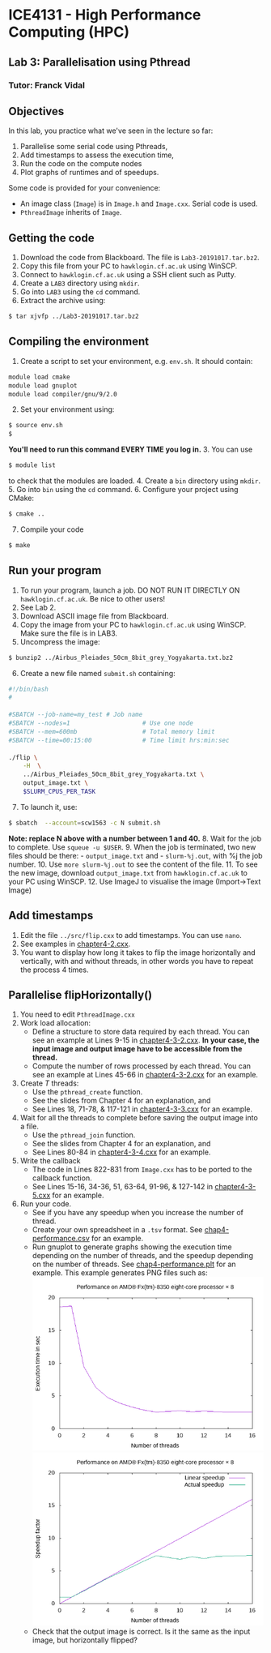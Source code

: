 # ICE4131 - High Performance Computing (HPC)
## Lab 3: Parallelisation using Pthread
### Tutor: Franck Vidal

## Objectives

In this lab, you practice what we've seen in the lecture so far:
1. Parallelise some serial code using Pthreads,
2. Add timestamps to assess the execution time,
3. Run the code on the compute nodes
4. Plot graphs of runtimes and of speedups.

Some code is provided for your convenience:
- An image class (`Image`) is in `Image.h` and `Image.cxx`. Serial code is used.
- `PthreadImage` inherits of `Image`.

<!-- Link to create images of code: https://carbon.now.sh -->


## Getting the code

1. Download the code from Blackboard. The file is `Lab3-20191017.tar.bz2`.
2. Copy this file from your PC to `hawklogin.cf.ac.uk` using WinSCP.
3. Connect to `hawklogin.cf.ac.uk` using a SSH client such as Putty.
4. Create a `LAB3` directory using `mkdir`.
5. Go into `LAB3` using the `cd` command.
6. Extract the archive using:
```bash
$ tar xjvfp ../Lab3-20191017.tar.bz2
```

## Compiling the environment

1. Create a script to set your environment, e.g. `env.sh`. It should contain:
```bash
module load cmake
module load gnuplot
module load compiler/gnu/9/2.0
```
2. Set your environment using:
```bash
$ source env.sh
$
```
**You'll need to run this command EVERY TIME you log in.**
3. You can use
```bash
$ module list
```
to check that the modules are loaded.
4. Create a `bin` directory using `mkdir`.
5. Go into `bin` using the `cd` command.
6. Configure your project using CMake:
```bash
$ cmake ..
```
7. Compile your code
```bash
$ make
```

## Run your program

1. To run your program, launch a job. DO NOT RUN IT DIRECTLY ON `hawklogin.cf.ac.uk`. Be nice to other users!
2. See Lab 2.
3. Download ASCII image file from Blackboard.
4. Copy the image from your PC to `hawklogin.cf.ac.uk` using WinSCP. Make sure the file is in LAB3.
5. Uncompress the image:
```bash
$ bunzip2 ../Airbus_Pleiades_50cm_8bit_grey_Yogyakarta.txt.bz2
```
6. Create a new file named `submit.sh` containing:
```bash
#!/bin/bash
#

#SBATCH --job-name=my_test # Job name
#SBATCH --nodes=1                    # Use one node
#SBATCH --mem=600mb                  # Total memory limit
#SBATCH --time=00:15:00              # Time limit hrs:min:sec

./flip \
    -H  \
    ../Airbus_Pleiades_50cm_8bit_grey_Yogyakarta.txt \
    output_image.txt \
    $SLURM_CPUS_PER_TASK
```
7. To launch it, use:
```bash
$ sbatch  --account=scw1563 -c N submit.sh
```
**Note: replace N above with a number between 1 and 40.**
8. Wait for the job to complete. Use `squeue -u $USER`.
9. When the job is terminated, two new files should be there:
    - `output_image.txt` and
    - `slurm-%j.out`, with %j the job number.
10. Use `more slurm-%j.out` to see the content of the file.
11. To see the new image, download `output_image.txt` from `hawklogin.cf.ac.uk` to your PC using WinSCP.
12. Use ImageJ to visualise the image (Import->Text Image)

## Add timestamps

1. Edit the file `../src/flip.cxx` to add timestamps. You can use `nano`.
2. See examples in [chapter4-2.cxx](../Lecture-4/chapter4-2.cxx).
3. You want to display how long it takes to flip the image horizontally and vertically, with and without threads, in other words you have to repeat the process 4 times.


## Parallelise flipHorizontally()

1. You need to edit `PthreadImage.cxx`
2. Work load allocation:
    - Define a structure to store data required by each thread. You can see an example at Lines 9-15 in [chapter4-3-2.cxx](../Lecture-4/chapter4-3-2.cxx). **In your case, the input image and output image have to be accessible from the thread.**
    - Compute the number of rows processed by each thread. You can see an example at Lines 45-66 in [chapter4-3-2.cxx](../Lecture-4/chapter4-3-2.cxx) for an example.
3. Create *T* threads:
    - Use the `pthread_create` function.
    - See the slides from Chapter 4 for an explanation, and
    - See Lines 18, 71-78, & 117-121 in [chapter4-3-3.cxx](../Lecture-4/chapter4-3-3.cxx) for an example.
4. Wait for all the threads to complete before saving the output image into a file.
    - Use the `pthread_join` function.
    - See the slides from Chapter 4 for an explanation, and
    - See Lines 80-84 in [chapter4-3-4.cxx](../Lecture-4/chapter4-3-4.cxx) for an example.
5. Write the callback
    - The code in Lines 822-831 from `Image.cxx` has to be ported to the callback function.
    - See Lines 15-16, 34-36, 51, 63-64, 91-96, & 127-142 in [chapter4-3-5.cxx](../Lecture-4/chapter4-3-5.cxx) for an example.
6. Run your code.
    - See if you have any speedup when you increase the number of thread.
    - Create your own spreadsheet in a `.tsv` format. See [chap4-performance.csv](../Lecture-4/chap4-performance.csv) for an example.
    - Run gnuplot to generate graphs showing the execution time depending on the number of threads, and the speedup depending on the number of threads. See [chap4-performance.plt](../Lecture-4/chap4-performance.plt) for an example. This example generates PNG files such as:
![Plot of the execution time](../Lecture-4/chap4-performance-1.png)
![Plot of the execution time](../Lecture-4/chap4-performance-2.png)
    - Check that the output image is correct. Is it the same as the input image, but horizontally flipped?
